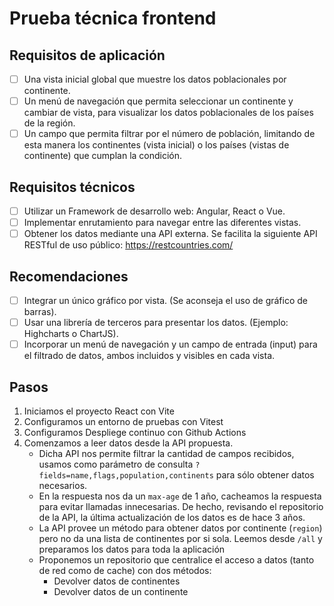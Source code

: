 # Prueba técnica frontend

## Requisitos de aplicación
- [ ] Una vista inicial global que muestre los datos poblacionales por continente.
- [ ] Un menú de navegación que permita seleccionar un continente y cambiar de vista, para
visualizar los datos poblacionales de los países de la región.
- [ ] Un campo que permita filtrar por el número de población, limitando de esta manera los
continentes (vista inicial) o los países (vistas de continente) que cumplan la condición.

## Requisitos técnicos
- [ ] Utilizar un Framework de desarrollo web: Angular, React o Vue.
- [ ] Implementar enrutamiento para navegar entre las diferentes vistas.
- [ ] Obtener los datos mediante una API externa. Se facilita la siguiente API RESTful de uso
público: https://restcountries.com/

## Recomendaciones
- [ ] Integrar un único gráfico por vista. (Se aconseja el uso de gráfico de barras).
- [ ] Usar una librería de terceros para presentar los datos. (Ejemplo: Highcharts o ChartJS).
- [ ] Incorporar un menú de navegación y un campo de entrada (input) para el filtrado de
datos, ambos incluidos y visibles en cada vista.

## Pasos
1. Iniciamos el proyecto React con Vite
2. Configuramos un entorno de pruebas con Vitest
3. Configuramos Despliege continuo con Github Actions
4. Comenzamos a leer datos desde la API propuesta.
   - Dicha API nos permite filtrar la cantidad de campos recibidos, usamos como parámetro de consulta `?fields=name,flags,population,continents` para sólo obtener datos necesarios.
   - En la respuesta nos da un `max-age` de 1 año, cacheamos la respuesta para evitar llamadas innecesarias. De hecho, revisando el repositorio de la API, la última actualización de los datos es de hace 3 años.
   - La API provee un método para obtener datos por continente (`region`) pero no da una lista de continentes por si sola. Leemos desde `/all` y preparamos los datos para toda la aplicación
   - Proponemos un repositorio que centralice el acceso a datos (tanto de red como de cache) con dos métodos:
     - Devolver datos de continentes
     - Devolver datos de un continente